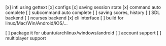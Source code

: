 [x] intl using gettext
[x] configs
[x] saving session state
[x] command auto complete
[ ] subcommand auto complete
[ ] saving scores, history
[ ] SDL backend
[ ] ncurses backend
[x] cli interface
[ ] build for linux/Mac/Win/Android/iOS/...

[ ] package it for ubuntu/archlinux/windows/android
[ ] account support
[ ] multiplayer support
